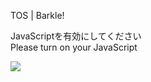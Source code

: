 TOS | Barkle!

JavaScriptを有効にしてください  
Please turn on your JavaScript

![](/static-assets/splash.png?1729407304920)